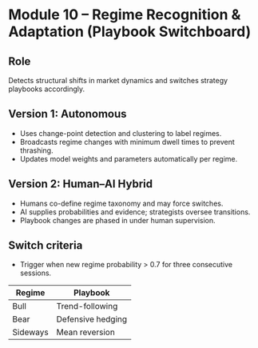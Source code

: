 # Module 10 – Regime Recognition & Adaptation (Playbook Switchboard)

## Role
Detects structural shifts in market dynamics and switches strategy playbooks accordingly.

## Version 1: Autonomous
- Uses change-point detection and clustering to label regimes.
- Broadcasts regime changes with minimum dwell times to prevent thrashing.
- Updates model weights and parameters automatically per regime.

## Version 2: Human–AI Hybrid
- Humans co-define regime taxonomy and may force switches.
- AI supplies probabilities and evidence; strategists oversee transitions.
- Playbook changes are phased in under human supervision.

## Switch criteria
- Trigger when new regime probability > 0.7 for three consecutive sessions.

| Regime | Playbook |
| --- | --- |
| Bull | Trend-following |
| Bear | Defensive hedging |
| Sideways | Mean reversion |
